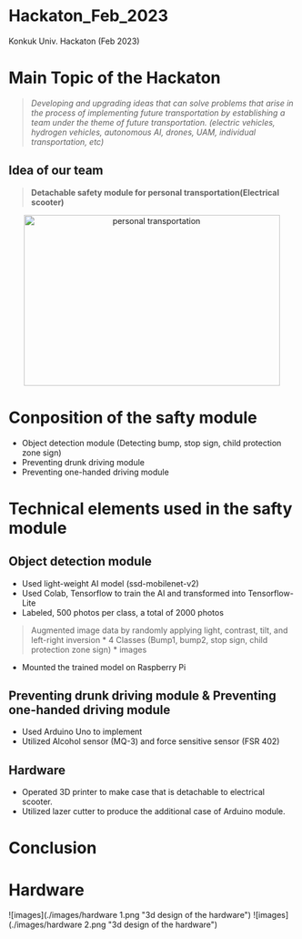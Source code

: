 # Hackaton_Feb_2023
Konkuk Univ. Hackaton (Feb 2023)

Main Topic of the Hackaton
==========================
> *Developing and upgrading ideas that can solve problems that arise in the process of implementing future transportation by establishing a team under the theme of future transportation. (electric vehicles, hydrogen vehicles, autonomous AI, drones, UAM, individual transportation, etc)*

Idea of our team
-----------------
> __Detachable safety module for personal transportation(Electrical scooter)__

<p align="center">
<img src="https://www.usfk.mil/portals/105/Images/Resources/Driving/eScooterKickboardSample2-SM_1.jpg" width="450px" height="300px" title="px(픽셀) 크기 설정" alt="personal transportation"></img><br/>
</p>

# Conposition of the safty module
* Object detection module (Detecting bump, stop sign, child protection zone sign)
* Preventing drunk driving module
* Preventing one-handed driving module

# Technical elements used in the safty module
## Object detection module
  + Used light-weight AI model (ssd-mobilenet-v2)
  + Used Colab, Tensorflow to train the AI and transformed into Tensorflow-Lite
  + Labeled, 500 photos per class, a total of 2000 photos
  > Augmented image data by randomly applying light, contrast, tilt, and left-right inversion
    * 4 Classes (Bump1, bump2, stop sign, child protection zone sign)
    * images
  + Mounted the trained model on Raspberry Pi
## Preventing drunk driving module & Preventing one-handed driving module
  + Used Arduino Uno to implement
  + Utilized Alcohol sensor (MQ-3) and force sensitive sensor (FSR 402)

## Hardware
  + Operated 3D printer to make case that is detachable to electrical scooter.
  + Utilized lazer cutter to produce the additional case of Arduino module. 

# Conclusion
# Hardware
![images](./images/hardware 1.png "3d design of the hardware")
![images](./images/hardware 2.png "3d design of the hardware")

